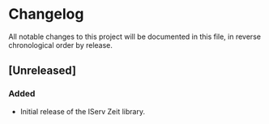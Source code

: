 # Changelog

All notable changes to this project will be documented in this file, in reverse chronological order by release.

## [Unreleased]

### Added

- Initial release of the IServ Zeit library.

